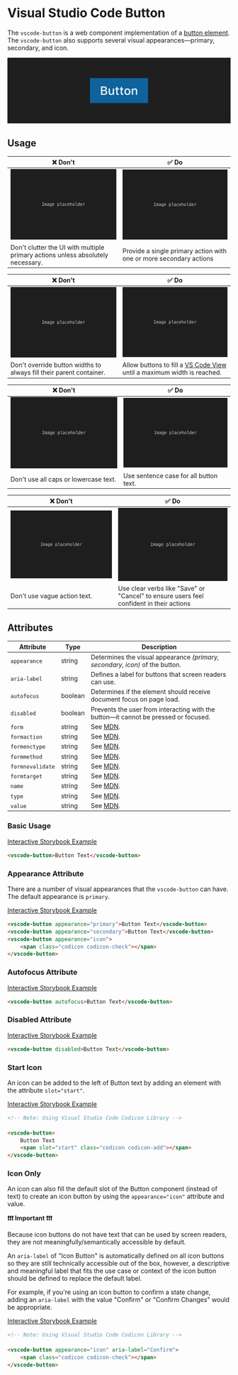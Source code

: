 # Visual Studio Code Button

The `vscode-button` is a web component implementation of a [button element](https://developer.mozilla.org/en-US/docs/Web/HTML/Element/button). The `vscode-button` also supports several visual appearances––primary, secondary, and icon.

![Button hero](/docs/assets/button-hero.png)

## Usage

| ❌ Don't                                                                        | ✅ Do                                                              |
| ------------------------------------------------------------------------------- | ------------------------------------------------------------------ |
| ![Image placeholder](/docs/assets/img-placeholder.png)                          | ![Image placeholder](/docs/assets/img-placeholder.png)             |
| Don't clutter the UI with multiple primary actions unless absolutely necessary. | Provide a single primary action with one or more secondary actions |

| ❌ Don't                                                            | ✅ Do                                                                                                                                             |
| ------------------------------------------------------------------- | ------------------------------------------------------------------------------------------------------------------------------------------------- |
| ![Image placeholder](/docs/assets/img-placeholder.png)              | ![Image placeholder](/docs/assets/img-placeholder.png)                                                                                            |
| Don't override button widths to always fill their parent container. | Allow buttons to fill a [VS Code View](https://code.visualstudio.com/api/references/extension-guidelines#views) until a maximum width is reached. |

| ❌ Don't                                               | ✅ Do                                                  |
| ------------------------------------------------------ | ------------------------------------------------------ |
| ![Image placeholder](/docs/assets/img-placeholder.png) | ![Image placeholder](/docs/assets/img-placeholder.png) |
| Don't use all caps or lowercase text.                  | Use sentence case for all button text.                 |

| ❌ Don't                                               | ✅ Do                                                                                   |
| ------------------------------------------------------ | --------------------------------------------------------------------------------------- |
| ![Image placeholder](/docs/assets/img-placeholder.png) | ![Image placeholder](/docs/assets/img-placeholder.png)                                  |
| Don't use vague action text.                           | Use clear verbs like "Save" or "Cancel" to ensure users feel confident in their actions |

## Attributes

| Attribute        | Type    | Description                                                                             |
| ---------------- | ------- | --------------------------------------------------------------------------------------- |
| `appearance`     | string  | Determines the visual appearance _(primary, secondary, icon)_ of the button.            |
| `aria-label`     | string  | Defines a label for buttons that screen readers can use.                                |
| `autofocus`      | boolean | Determines if the element should receive document focus on page load.                   |
| `disabled`       | boolean | Prevents the user from interacting with the button––it cannot be pressed or focused.    |
| `form`           | string  | See [MDN](https://developer.mozilla.org/en-US/docs/Web/HTML/Element/button#attributes). |
| `formaction`     | string  | See [MDN](https://developer.mozilla.org/en-US/docs/Web/HTML/Element/button#attributes). |
| `formenctype`    | string  | See [MDN](https://developer.mozilla.org/en-US/docs/Web/HTML/Element/button#attributes). |
| `formmethod`     | string  | See [MDN](https://developer.mozilla.org/en-US/docs/Web/HTML/Element/button#attributes). |
| `formnovalidate` | string  | See [MDN](https://developer.mozilla.org/en-US/docs/Web/HTML/Element/button#attributes). |
| `formtarget`     | string  | See [MDN](https://developer.mozilla.org/en-US/docs/Web/HTML/Element/button#attributes). |
| `name`           | string  | See [MDN](https://developer.mozilla.org/en-US/docs/Web/HTML/Element/button#attributes). |
| `type`           | string  | See [MDN](https://developer.mozilla.org/en-US/docs/Web/HTML/Element/button#attributes). |
| `value`          | string  | See [MDN](https://developer.mozilla.org/en-US/docs/Web/HTML/Element/button#attributes). |

### Basic Usage

[Interactive Storybook Example](https://microsoft.github.io/vscode-webview-ui-toolkit/?path=/story/library-button--default)

```html
<vscode-button>Button Text</vscode-button>
```

### Appearance Attribute

There are a number of visual appearances that the `vscode-button` can have. The default appearance is `primary`.

[Interactive Storybook Example](https://microsoft.github.io/vscode-webview-ui-toolkit/?path=/story/library-button--default)

```html
<vscode-button appearance="primary">Button Text</vscode-button>
<vscode-button appearance="secondary">Button Text</vscode-button>
<vscode-button appearance="icon">
	<span class="codicon codicon-check"></span>
</vscode-button>
```

### Autofocus Attribute

[Interactive Storybook Example](https://microsoft.github.io/vscode-webview-ui-toolkit/?path=/story/library-button--with-autofocus)

```html
<vscode-button autofocus>Button Text</vscode-button>
```

### Disabled Attribute

[Interactive Storybook Example](https://microsoft.github.io/vscode-webview-ui-toolkit/?path=/story/library-button--with-disabled)

```html
<vscode-button disabled>Button Text</vscode-button>
```

### Start Icon

An icon can be added to the left of Button text by adding an element with the attribute `slot="start"`.

[Interactive Storybook Example](https://microsoft.github.io/vscode-webview-ui-toolkit/?path=/story/library-button--with-start-icon)

```html
<!-- Note: Using Visual Studio Code Codicon Library -->

<vscode-button>
	Button Text
	<span slot="start" class="codicon codicon-add"></span>
</vscode-button>
```

### Icon Only

An icon can also fill the default slot of the Button component (instead of text) to create an icon button by using the `appearance="icon"` attribute and value.

**❗️❗️❗️ Important ❗️❗️❗️**

Because icon buttons do not have text that can be used by screen readers, they are not meaningfully/semantically accessible by default.

An `aria-label` of "Icon Button" is automatically defined on all icon buttons so they are still technically accessible out of the box, however, a descriptive and meaningful label that fits the use case or context of the icon button should be defined to replace the default label.

For example, if you're using an icon button to confirm a state change, adding an `aria-label` with the value "Confirm" or "Confirm Changes" would be appropriate.

[Interactive Storybook Example](https://microsoft.github.io/vscode-webview-ui-toolkit/?path=/story/library-button--with-icon-only)

```html
<!-- Note: Using Visual Studio Code Codicon Library -->

<vscode-button appearance="icon" aria-label="Confirm">
	<span class="codicon codicon-check"></span>
</vscode-button>
```

